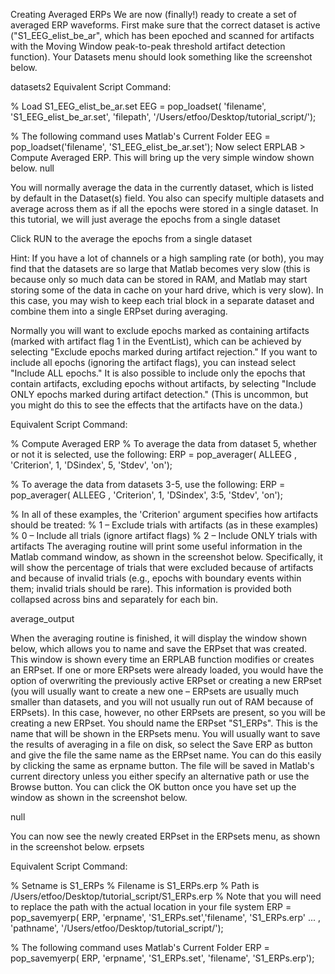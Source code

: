 Creating Averaged ERPs
We are now (finally!) ready to create a set of averaged ERP waveforms.  First make sure that the correct dataset is active ("S1_EEG_elist_be_ar", which has been epoched and scanned for artifacts with the Moving Window peak-to-peak threshold artifact detection function).  Your Datasets menu should look something like the screenshot below.

datasets2
Equivalent Script Command:
  
% Load S1_EEG_elist_be_ar.set
EEG = pop_loadset( 'filename', 'S1_EEG_elist_be_ar.set', 'filepath', '/Users/etfoo/Desktop/tutorial_script/');

% The following command uses Matlab's Current Folder
EEG = pop_loadset('filename', 'S1_EEG_elist_be_ar.set');
Now select ERPLAB > Compute Averaged ERP.  This will bring up the very simple window shown below. 
null

You will normally average the data in the currently dataset, which is listed by default in the Dataset(s) field. You also can specify multiple datasets and average across them as if all the epochs were stored in a single dataset. In this tutorial, we will just average the epochs from a single dataset

Click RUN to the average the epochs from a single dataset

Hint: If you have a lot of channels or a high sampling rate (or both), you may find that the datasets are so large that Matlab becomes very slow (this is because only so much data can be stored in RAM, and Matlab may start storing some of the data in cache on your hard drive, which is very slow).  In this case, you may wish to keep each trial block in a separate dataset and combine them into a single ERPset during averaging.

Normally you will want to exclude epochs marked as containing artifacts (marked with artifact flag 1 in the EventList), which can be achieved by selecting "Exclude epochs marked during artifact rejection."  If you want to include all epochs (ignoring the artifact flags), you can instead select "Include ALL epochs."  It is also possible to include only the epochs that contain artifacts, excluding epochs without artifacts, by selecting "Include ONLY epochs marked during artifact detection."  (This is uncommon, but you might do this to see the effects that the artifacts have on the data.)

Equivalent Script Command:

% Compute Averaged ERP
% To average the data from dataset 5, whether or not it is selected, use the following:
ERP = pop_averager( ALLEEG , 'Criterion', 1, 'DSindex',  5, 'Stdev', 'on'); 

% To average the data from datasets 3-5, use the following:
ERP = pop_averager( ALLEEG , 'Criterion', 1, 'DSindex', 3:5, 'Stdev', 'on');

% In all of these examples, the 'Criterion' argument specifies how artifacts should be treated:
%             1 – Exclude trials with artifacts (as in these examples)
%             0 – Include all trials (ignore artifact flags)
%             2 – Include ONLY trials with artifacts
The averaging routine will print some useful information in the Matlab command window, as shown in the screenshot below. Specifically, it will show the percentage of trials that were excluded because of artifacts and because of invalid trials (e.g., epochs with boundary events within them; invalid trials should be rare). This information is provided both collapsed across bins and separately for each bin.

average_output

When the averaging routine is finished, it will display the window shown below, which allows you to name and save the ERPset that was created.  This window is shown every time an ERPLAB function modifies or creates an ERPset.  If one or more ERPsets were already loaded, you would have the option of overwriting the previously active ERPset or creating a new ERPset (you will usually want to create a new one – ERPsets are usually much smaller than datasets, and you will not usually run out of RAM because of ERPsets).  In this case, however, no other ERPsets are present, so you will be creating a new ERPset.  You should name the ERPset "S1_ERPs".  This is the name that will be shown in the ERPsets menu.  You will usually want to save the results of averaging in a file on disk, so select the Save ERP as button and give the file the same name as the ERPset name.  You can do this easily by clicking the same as erpname button.  The file will be saved in Matlab's current directory unless you either specify an alternative path or use the Browse button.  You can click the OK button once you have set up the window as shown in the screenshot below. 

null

You can now see the newly created ERPset in the ERPsets menu, as shown in the screenshot below.
erpsets

Equivalent Script Command:

% Setname  is S1_ERPs
% Filename is S1_ERPs.erp
% Path is /Users/etfoo/Desktop/tutorial_script/S1_ERPs.erp
% Note that you will need to replace the path with the actual location in your file system
ERP = pop_savemyerp( ERP, 'erpname', 'S1_ERPs.set','filename', 'S1_ERPs.erp' ...
                   , 'pathname', '/Users/etfoo/Desktop/tutorial_script/'); 

% The following command uses Matlab's Current Folder
ERP = pop_savemyerp( ERP, 'erpname', 'S1_ERPs.set', 'filename', 'S1_ERPs.erp');
